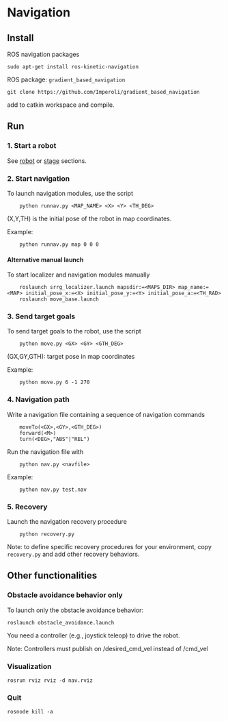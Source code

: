 # Navigation #


## Install ##

ROS navigation packages


    sudo apt-get install ros-kinetic-navigation



ROS package: `gradient_based_navigation`


    git clone https://github.com/Imperoli/gradient_based_navigation


add to catkin workspace and compile.


## Run ##

### 1. Start a robot ###

See [robot](https://bitbucket.org/iocchi/marrtino_apps/src/master/robot/) or 
[stage](https://bitbucket.org/iocchi/marrtino_apps/src/master/stage/) sections.

### 2. Start navigation ###

To launch navigation modules, use the script 

        python runnav.py <MAP_NAME> <X> <Y> <TH_DEG>


(X,Y,TH) is the initial pose of the robot in map coordinates.


Example:

        python runnav.py map 0 0 0


#### Alternative manual launch

To start localizer and navigation modules manually

        roslaunch srrg_localizer.launch mapsdir:=<MAPS_DIR> map_name:=<MAP> initial_pose_x:=<X> initial_pose_y:=<Y> initial_pose_a:=<TH_RAD>
        roslaunch move_base.launch


### 3. Send target goals


To send target goals to the robot, use the script

        python move.py <GX> <GY> <GTH_DEG>

(GX,GY,GTH): target pose in map coordinates


Example:

        python move.py 6 -1 270

### 4. Navigation path

Write a navigation file containing a sequence of navigation commands

        moveTo(<GX>,<GY>,<GTH_DEG>)
        forward(<M>)
        turn(<DEG>,"ABS"|"REL")


Run the navigation file with

        python nav.py <navfile>

Example:

        python nav.py test.nav


### 5. Recovery

Launch the navigation recovery procedure

        python recovery.py

Note: to define specific recovery procedures for your environment, copy `recovery.py`
and add other recovery behaviors.


## Other functionalities

### Obstacle avoidance behavior only ###

To launch only the obstacle avoidance behavior:

    roslaunch obstacle_avoidance.launch


You need a controller (e.g., joystick teleop) to drive the robot.

Note: Controllers must publish on /desired_cmd_vel instead of /cmd_vel


### Visualization ###
    
    rosrun rviz rviz -d nav.rviz


### Quit ###

    rosnode kill -a



